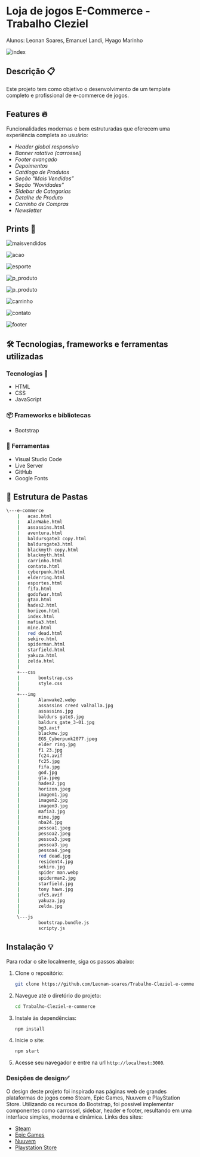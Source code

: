 # Loja de jogos E-Commerce - Trabalho Cleziel

Alunos: Leonan Soares, Emanuel Landi, Hyago Marinho

![index](index1.png)

## Descrição 📋
Este projeto tem como objetivo o desenvolvimento de um template completo e profissional de e-commerce de jogos.

## Features 🔥

Funcionalidades modernas e bem estruturadas que oferecem uma experiência completa ao usuário:

- *Header global responsivo*
- *Banner rotativo (carrossel)*
- *Footer avançado*
- *Depoimentos*
- *Catálogo de Produtos*
- *Seção “Mais Vendidos”*
- *Seção “Novidades”*
- *Sidebar de Categorias*
- *Detalhe de Produto*
- *Carrinho de Compras*
- *Newsletter*

## Prints 📸

![maisvendidos](index2.png)

![acao](ação.png)

![esporte](esporte.png)

![p_produto](rdr.png)

![p_produto](rdr2.png)

![carrinho](carrinho.png)

![contato](contato.png)

![footer](footer.png)

## 🛠 Tecnologias, frameworks e ferramentas utilizadas

### Tecnologias 🧱
- HTML
- CSS
- JavaScript

### 📦 Frameworks e bibliotecas
- Bootstrap

### 🧰 Ferramentas
- Visual Studio Code
- Live Server 
- GitHub
- Google Fonts

## 📁 Estrutura de Pastas

```bash
\---e-commerce
    |   acao.html
    |   AlanWake.html
    |   assassins.html
    |   aventura.html
    |   baldursgate3 copy.html
    |   baldursgate3.html
    |   blackmyth copy.html
    |   blackmyth.html
    |   carrinho.html
    |   contato.html
    |   cyberpunk.html
    |   elderring.html
    |   esportes.html
    |   fifa.html
    |   godofwar.html
    |   gtaV.html
    |   hades2.html
    |   horizon.html
    |   index.html
    |   mafia3.html
    |   mine.html
    |   red dead.html
    |   sekiro.html
    |   spiderman.html
    |   starfield.html
    |   yakuza.html
    |   zelda.html
    |
    +---css
    |       bootstrap.css
    |       style.css
    |
    +---img
    |       Alanwake2.webp
    |       assassins creed valhalla.jpg
    |       assassins.jpg
    |       baldurs gate3.jpg
    |       baldurs_gate_3-01.jpg
    |       bg3.avif
    |       blackmw.jpg
    |       EGS_Cyberpunk2077.jpeg
    |       elder ring.jpg
    |       f1 23.jpg
    |       fc24.avif
    |       fc25.jpg
    |       fifa.jpg
    |       god.jpg
    |       gta.jpeg
    |       hades2.jpg
    |       horizon.jpeg
    |       imagem1.jpg
    |       imagem2.jpg
    |       imagem3.jpg
    |       mafia3.jpg
    |       mine.jpg
    |       nba24.jpg
    |       pessoa1.jpeg
    |       pessoa2.jpeg
    |       pessoa3.jpeg
    |       pessoa3.jpg
    |       pessoa4.jpeg
    |       red dead.jpg
    |       resident4.jpg
    |       sekiro.jpg
    |       spider man.webp
    |       spiderman2.jpg
    |       starfield.jpg
    |       tony haws.jpg
    |       ufc5.avif
    |       yakuza.jpg
    |       zelda.jpg
    |
    \---js
            bootstrap.bundle.js
            scripty.js 
```
## Instalação 💡

Para rodar o site localmente, siga os passos abaixo:

1. Clone o repositório:

   ```bash
   git clone https://github.com/Leonan-soares/Trabalho-Cleziel-e-commerce.git
   ```

2. Navegue até o diretório do projeto:

   ```bash
   cd Trabalho-Cleziel-e-commerce
   ```

3. Instale às dependências:

   ```bash
   npm install
   ```

4. Inicie o site:

   ```bash
   npm start
   ```

5. Acesse seu navegador e entre na url `http://localhost:3000`.

### Desições de design✅
O design deste projeto foi inspirado nas páginas web de grandes plataformas de jogos como Steam, Epic Games, Nuuvem e PlayStation Store. Utilizando os recursos do Bootstrap, foi possível implementar componentes como carrossel, sidebar, header e footer, resultando em uma interface simples, moderna e dinâmica.
Links dos sites: 
- [Steam](https://store.steampowered.com)
- [Epic Games](https://store.epicgames.com)
- [Nuuvem](https://www.nuuvem.com)
- [Playstation Store](https://store.playstation.com/)
